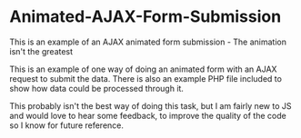 # Animated-AJAX-Form-Submission
This is an example of an AJAX animated form submission - The animation isn't the greatest

This is an example of one way of doing an animated form with an AJAX request to submit the data.
There is also an example PHP file included to show how data could be processed through it.

This probably isn't the best way of doing this task, but I am fairly new to JS and would love to hear some feedback,
to improve the quality of the code so I know for future reference.
